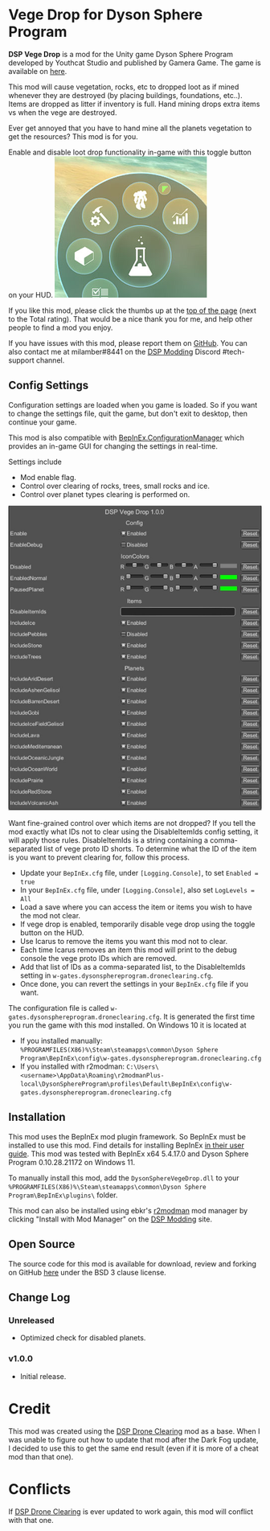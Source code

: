 # Vege Drop for Dyson Sphere Program

**DSP Vege Drop** is a mod for the Unity game Dyson Sphere Program developed by Youthcat Studio and published by Gamera Game.  The game is available on [here](https://store.steampowered.com/app/1366540/Dyson_Sphere_Program/).

This mod will cause vegetation, rocks, etc to dropped loot as if mined whenever they are destroyed (by placing buildings, foundations, etc..). Items are dropped as litter if inventory is full. Hand mining drops extra items vs when the vege are destroyed.

Ever get annoyed that you have to hand mine all the planets vegetation to get the resources?  This mod is for you.

Enable and disable loot drop functionality in-game with this toggle button on your HUD.
![Enable Disable Button image](https://raw.githubusercontent.com/w-gates/dsp-vege-drop/master/EnableDisableButton.jpg)

If you like this mod, please click the thumbs up at the [top of the page](https://dsp.thunderstore.io/package/wgates/DSP_Vege_Drop/) (next to the Total rating).  That would be a nice thank you for me, and help other people to find a mod you enjoy.

If you have issues with this mod, please report them on [GitHub](https://github.com/w-gates/dsp-vege-drop/issues).  You can also contact me at milamber#8441 on the [DSP Modding](https://discord.gg/XxhyTNte) Discord #tech-support channel.

## Config Settings
Configuration settings are loaded when you game is loaded.  So if you want to change the settings file, quit the game, but don't exit to desktop, then continue your game.

This mod is also compatible with [BepInEx.ConfigurationManager](https://github.com/BepInEx/BepInEx.ConfigurationManager) which provides an in-game GUI for changing the settings in real-time.

Settings include
 - Mod enable flag.
 - Control over clearing of rocks, trees, small rocks and ice.
 - Control over planet types clearing is performed on.

![Config Settings Window image](https://raw.githubusercontent.com/w-gates/dsp-vege-drop/master/ConfigSettingsWindow.jpg)

Want fine-grained control over which items are not dropped?  If you tell the mod exactly what IDs not to clear using the DisableItemIds config setting, it will apply those rules.  DisableItemIds is a string containing a comma-separated list of vege proto ID shorts.  To determine what the ID of the item is you want to prevent clearing for, follow this process.
 - Update your `BepInEx.cfg` file, under `[Logging.Console]`, to set `Enabled = true`
 - In your `BepInEx.cfg` file, under `[Logging.Console]`, also set `LogLevels = All`
 - Load a save where you can access the item or items you wish to have the mod not clear.
 - If vege drop is enabled, temporarily disable vege drop using the toggle button on the HUD.
 - Use Icarus to remove the items you want this mod not to clear.
 - Each time Icarus removes an item this mod will print to the debug console the vege proto IDs which are removed.
 - Add that list of IDs as a comma-separated list, to the DisableItemIds setting in `w-gates.dysonsphereprogram.droneclearing.cfg`.
 - Once done, you can revert the settings in your `BepInEx.cfg` file if you want.

The configuration file is called `w-gates.dysonsphereprogram.droneclearing.cfg`.  It is generated the first time you run the game with this mod installed.  On Windows 10 it is located at
 - If you installed manually:  `%PROGRAMFILES(X86)%\Steam\steamapps\common\Dyson Sphere Program\BepInEx\config\w-gates.dysonsphereprogram.droneclearing.cfg`
 - If you installed with r2modman:  `C:\Users\<username>\AppData\Roaming\r2modmanPlus-local\DysonSphereProgram\profiles\Default\BepInEx\config\w-gates.dysonsphereprogram.droneclearing.cfg`

## Installation
This mod uses the BepInEx mod plugin framework.  So BepInEx must be installed to use this mod.  Find details for installing BepInEx [in their user guide](https://bepinex.github.io/bepinex_docs/master/articles/user_guide/installation/index.html#installing-bepinex-1).  This mod was tested with BepInEx x64 5.4.17.0 and Dyson Sphere Program 0.10.28.21172 on Windows 11.

To manually install this mod, add the `DysonSphereVegeDrop.dll` to your `%PROGRAMFILES(X86)%\Steam\steamapps\common\Dyson Sphere Program\BepInEx\plugins\` folder.

This mod can also be installed using ebkr's [r2modman](https://dsp.thunderstore.io/package/ebkr/r2modman/) mod manager by clicking "Install with Mod Manager" on the [DSP Modding](https://dsp.thunderstore.io/package/wgates/DSP_Vege_Drop/) site.

## Open Source
The source code for this mod is available for download, review and forking on GitHub [here](https://github.com/w-gates/dsp-vege-drop) under the BSD 3 clause license.

## Change Log
### Unreleased
 - Optimized check for disabled planets.
### v1.0.0
 - Initial release.

# Credit
This mod was created using the [DSP Drone Clearing](https://dsp.thunderstore.io/package/GreyHak/DSP_Drone_Clearing/) mod as a base. When I was unable to figure out how to update that mod after the Dark Fog update, I decided to use this to get the same end result (even if it is more of a cheat mod than that one).

# Conflicts
If [DSP Drone Clearing](https://dsp.thunderstore.io/package/GreyHak/DSP_Drone_Clearing/) is ever updated to work again, this mod will conflict with that one.
